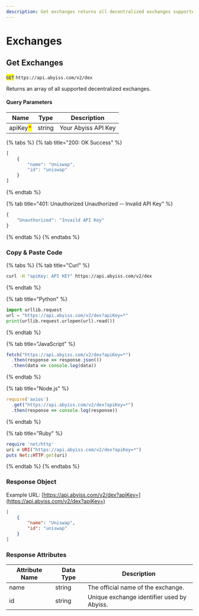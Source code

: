 ```yaml
---
description: Get exchanges returns all decentralized exchanges supported by Abyiss.
---
```


# Exchanges

## Get Exchanges

<mark style="color:blue;">`GET`</mark> `https://api.abyiss.com/v2/dex`

Returns an array of all supported decentralized exchanges.

#### Query Parameters

| Name                                     | Type   | Description         |
| ---------------------------------------- | ------ | ------------------- |
| apiKey<mark style="color:red;">\*</mark> | string | Your Abyiss API Key |

{% tabs %}
{% tab title="200: OK Success" %}
```javascript
[
    {
        "name": "Uniswap",
        "id": "uniswap"
    }
]
```
{% endtab %}

{% tab title="401: Unauthorized Unauthorized -- Invalid API Key" %}
```javascript
{
    "Unauthorized": "Invaild API Key"
}
```
{% endtab %}
{% endtabs %}

### **Copy & Paste Code**

{% tabs %}
{% tab title="Curl" %}
```bash
curl -H "apiKey: API KEY" https://api.abyiss.com/v2/dex
```
{% endtab %}

{% tab title="Python" %}
```python
import urllib.request
url = "https://api.abyiss.com/v2/dex?apiKey=*"
print(urllib.request.urlopen(url).read())
```
{% endtab %}

{% tab title="JavaScript" %}
```javascript
fetch("https://api.abyiss.com/v2/dex?apiKey=*")
  .then(response => response.json())
  .then(data => console.log(data))
```
{% endtab %}

{% tab title="Node.js" %}
```javascript
require('axios')
  .get("https://api.abyiss.com/v2/dex?apiKey=*")
  .then(response => console.log(response))
```
{% endtab %}

{% tab title="Ruby" %}
```ruby
require 'net/http'
uri = URI("https://api.abyiss.com/v2/dex?apiKey=*")
puts Net::HTTP.get(uri)
```
{% endtab %}
{% endtabs %}

### **Response Object**

Example URL: [https://api.abyiss.com/v2/dex?apiKey=](https://api.abyiss.com/v2/dex?apiKey=)

```json
[
    {
        "name": "Uniswap",
        "id": "uniswap"
    }
]
```

### Response Attributes

| Attribute Name | Data Type | Description                                |
| -------------- | --------- | ------------------------------------------ |
| name           | string    | The official name of the exchange.         |
| id             | string    | Unique exchange identifier used by Abyiss. |

